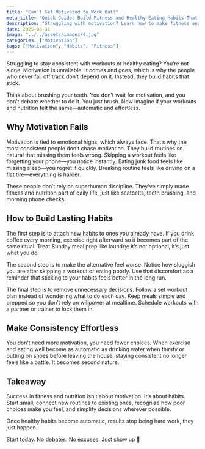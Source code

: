 ```yaml
---
title: "Can’t Get Motivated to Work Out?"
meta_title: "Quick Guide: Build Fitness and Healthy Eating Habits That Stick"
description: "Struggling with motivation? Learn how to make fitness and healthy eating automatic with simple habit-building strategies."
date: 2025-08-31
image: "../../assets/images/4.jpg"
categories: ["Motivation"]
tags: ["Motivation", "Habits", "Fitness"]
---
```


Struggling to stay consistent with workouts or healthy eating? You’re not alone. Motivation is unreliable. It comes and goes, which is why the people who never fall off track don’t depend on it. Instead, they build habits that stick.  

Think about brushing your teeth. You don’t wait for motivation, and you don’t debate whether to do it. You just brush. Now imagine if your workouts and nutrition felt the same—automatic and effortless.  

## **Why Motivation Fails**  

Motivation is tied to emotional highs, which always fade. That’s why the most consistent people don’t chase motivation. They build routines so natural that missing them feels wrong. Skipping a workout feels like forgetting your phone—you notice instantly. Eating junk food feels like missing sleep—you regret it quickly. Breaking routine feels like driving on a flat tire—everything is harder.  

These people don’t rely on superhuman discipline. They’ve simply made fitness and nutrition part of daily life, just like seatbelts, teeth brushing, and morning phone checks.  

## **How to Build Lasting Habits**  

The first step is to attach new habits to ones you already have. If you drink coffee every morning, exercise right afterward so it becomes part of the same ritual. Treat Sunday meal prep like laundry: it’s not optional, it’s just what you do.  

The second step is to make the alternative feel worse. Notice how sluggish you are after skipping a workout or eating poorly. Use that discomfort as a reminder that sticking to your habits feels better in the long run.  

The final step is to remove unnecessary decisions. Follow a set workout plan instead of wondering what to do each day. Keep meals simple and prepped so you don’t rely on willpower at mealtime. Schedule workouts with a partner or trainer to lock them in.  

## **Make Consistency Effortless**  

You don’t need more motivation, you need fewer choices. When exercise and eating well become as automatic as drinking water when thirsty or putting on shoes before leaving the house, staying consistent no longer feels like a battle. It becomes second nature.  

## **Takeaway**  

Success in fitness and nutrition isn’t about motivation. It’s about habits. Start small, connect new routines to existing ones, recognize how poor choices make you feel, and simplify decisions wherever possible.  

Once healthy habits become automatic, results stop being hard work, they just happen.  

Start today. No debates. No excuses. Just show up 🚀

